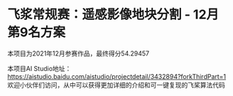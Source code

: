 # 飞浆常规赛：遥感影像地块分割 - 12月第9名方案

本项目为2021年12月参赛作品，最终得分54.29457

本项目AI Studio地址：https://aistudio.baidu.com/aistudio/projectdetail/3432894?forkThirdPart=1
欢迎小伙伴们访问，从中可以获得更加详细的介绍和可一键复现的飞桨算法代码
